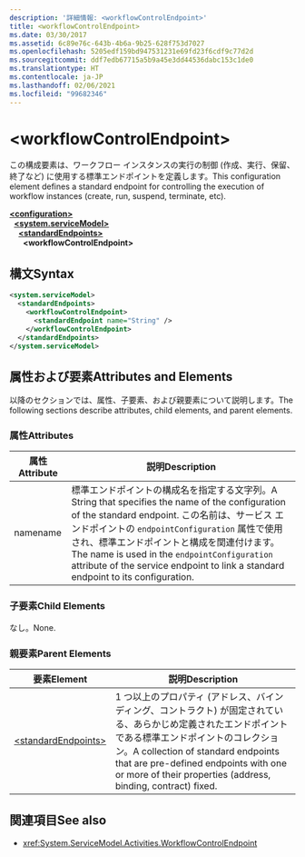 ```yaml
---
description: '詳細情報: <workflowControlEndpoint>'
title: <workflowControlEndpoint>
ms.date: 03/30/2017
ms.assetid: 6c89e76c-643b-4b6a-9b25-628f753d7027
ms.openlocfilehash: 5205edf159bd947531231e69fd23f6cdf9c77d2d
ms.sourcegitcommit: ddf7edb67715a5b9a45e3dd44536dabc153c1de0
ms.translationtype: HT
ms.contentlocale: ja-JP
ms.lasthandoff: 02/06/2021
ms.locfileid: "99682346"
---
```

# \<workflowControlEndpoint>

<span data-ttu-id="ad0fc-102">この構成要素は、ワークフロー インスタンスの実行の制御 (作成、実行、保留、終了など) に使用する標準エンドポイントを定義します。</span><span class="sxs-lookup"><span data-stu-id="ad0fc-102">This configuration element defines a standard endpoint for controlling the execution of workflow instances (create, run, suspend, terminate, etc).</span></span>  
  
[**\<configuration>**](../configuration-element.md)\
&nbsp;&nbsp;[**\<system.serviceModel>**](system-servicemodel.md)\
&nbsp;&nbsp;&nbsp;&nbsp;[**\<standardEndpoints>**](standardendpoints.md)\
&nbsp;&nbsp;&nbsp;&nbsp;&nbsp;&nbsp;**\<workflowControlEndpoint>**  
  
## <a name="syntax"></a><span data-ttu-id="ad0fc-103">構文</span><span class="sxs-lookup"><span data-stu-id="ad0fc-103">Syntax</span></span>  
  
```xml  
<system.serviceModel>
  <standardEndpoints>
    <workflowControlEndpoint>
      <standardEndpoint name="String" />
    </workflowControlEndpoint>
  </standardEndpoints>
</system.serviceModel>
```  
  
## <a name="attributes-and-elements"></a><span data-ttu-id="ad0fc-104">属性および要素</span><span class="sxs-lookup"><span data-stu-id="ad0fc-104">Attributes and Elements</span></span>  

 <span data-ttu-id="ad0fc-105">以降のセクションでは、属性、子要素、および親要素について説明します。</span><span class="sxs-lookup"><span data-stu-id="ad0fc-105">The following sections describe attributes, child elements, and parent elements.</span></span>  
  
### <a name="attributes"></a><span data-ttu-id="ad0fc-106">属性</span><span class="sxs-lookup"><span data-stu-id="ad0fc-106">Attributes</span></span>  
  
|<span data-ttu-id="ad0fc-107">属性</span><span class="sxs-lookup"><span data-stu-id="ad0fc-107">Attribute</span></span>|<span data-ttu-id="ad0fc-108">説明</span><span class="sxs-lookup"><span data-stu-id="ad0fc-108">Description</span></span>|  
|---------------|-----------------|  
|<span data-ttu-id="ad0fc-109">name</span><span class="sxs-lookup"><span data-stu-id="ad0fc-109">name</span></span>|<span data-ttu-id="ad0fc-110">標準エンドポイントの構成名を指定する文字列。</span><span class="sxs-lookup"><span data-stu-id="ad0fc-110">A String that specifies the name of the configuration of the standard endpoint.</span></span> <span data-ttu-id="ad0fc-111">この名前は、サービス エンドポイントの `endpointConfiguration` 属性で使用され、標準エンドポイントと構成を関連付けます。</span><span class="sxs-lookup"><span data-stu-id="ad0fc-111">The name is used in the `endpointConfiguration` attribute of the service endpoint to link a standard endpoint to its configuration.</span></span>|  
  
### <a name="child-elements"></a><span data-ttu-id="ad0fc-112">子要素</span><span class="sxs-lookup"><span data-stu-id="ad0fc-112">Child Elements</span></span>  

 <span data-ttu-id="ad0fc-113">なし。</span><span class="sxs-lookup"><span data-stu-id="ad0fc-113">None.</span></span>  
  
### <a name="parent-elements"></a><span data-ttu-id="ad0fc-114">親要素</span><span class="sxs-lookup"><span data-stu-id="ad0fc-114">Parent Elements</span></span>  
  
|<span data-ttu-id="ad0fc-115">要素</span><span class="sxs-lookup"><span data-stu-id="ad0fc-115">Element</span></span>|<span data-ttu-id="ad0fc-116">説明</span><span class="sxs-lookup"><span data-stu-id="ad0fc-116">Description</span></span>|  
|-------------|-----------------|  
|[\<standardEndpoints>](standardendpoints.md)|<span data-ttu-id="ad0fc-117">1 つ以上のプロパティ (アドレス、バインディング、コントラクト) が固定されている、あらかじめ定義されたエンドポイントである標準エンドポイントのコレクション。</span><span class="sxs-lookup"><span data-stu-id="ad0fc-117">A collection of standard endpoints that are pre-defined endpoints with one or more of their properties (address, binding, contract) fixed.</span></span>|  
  
## <a name="see-also"></a><span data-ttu-id="ad0fc-118">関連項目</span><span class="sxs-lookup"><span data-stu-id="ad0fc-118">See also</span></span>

- <xref:System.ServiceModel.Activities.WorkflowControlEndpoint>
